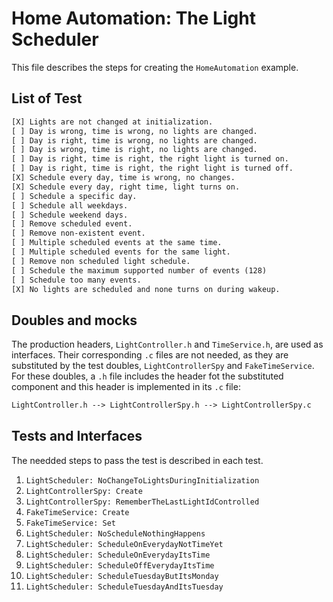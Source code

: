 # Home Automation: The Light Scheduler

This file describes the steps for creating the  `HomeAutomation` example.

## List of Test

```txt
[X] Lights are not changed at initialization.
[ ] Day is wrong, time is wrong, no lights are changed.
[ ] Day is right, time is wrong, no lights are changed.
[ ] Day is wrong, time is right, no lights are changed.
[ ] Day is right, time is right, the right light is turned on.
[ ] Day is right, time is right, the right light is turned off.
[X] Schedule every day, time is wrong, no changes.
[X] Schedule every day, right time, light turns on.
[ ] Schedule a specific day.
[ ] Schedule all weekdays.
[ ] Schedule weekend days.
[ ] Remove scheduled event.
[ ] Remove non-existent event.
[ ] Multiple scheduled events at the same time.
[ ] Multiple scheduled events for the same light.
[ ] Remove non scheduled light schedule.
[ ] Schedule the maximum supported number of events (128)
[ ] Schedule too many events.
[X] No lights are scheduled and none turns on during wakeup.
```

## Doubles and mocks

The production headers, `LightController.h` and `TimeService.h`, are used as interfaces. Their corresponding `.c` files are not needed, as they are substituted by the test doubles, `LightControllerSpy` and `FakeTimeService`. For these doubles, a `.h` file includes the header fot the substituted component and this header is implemented in its `.c` file:

```txt
LightController.h --> LightControllerSpy.h --> LightControllerSpy.c
```


## Tests and Interfaces

The needded steps to pass the test is described in each test.

1. `LightScheduler: NoChangeToLightsDuringInitialization`
1. `LightControllerSpy: Create`
1. `LightControllerSpy: RememberTheLastLightIdControlled`
1. `FakeTimeService: Create`
1. `FakeTimeService: Set`
1. `LightScheduler: NoScheduleNothingHappens`
1. `LightScheduler: ScheduleOnEverydayNotTimeYet`
1. `LightScheduler: ScheduleOnEverydayItsTime`
1. `LightScheduler: ScheduleOffEverydayItsTime`
1. `LightScheduler: ScheduleTuesdayButItsMonday`
1. `LightScheduler: ScheduleTuesdayAndItsTuesday`